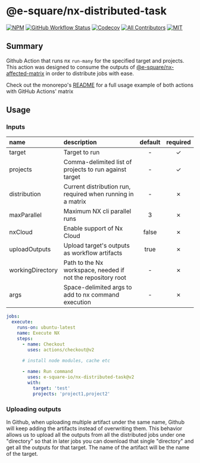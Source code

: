 # @e-square/nx-distributed-task

[![NPM](https://img.shields.io/github/package-json/v/e-square-io/nx-distributed-task?&logo=npm&style=flat-square)]()
[![GitHub Workflow Status](https://img.shields.io/github/workflow/status/e-square-io/nx-github-actions/Main%20Workflow?style=flat-square)](https://github.com/e-square-io/nx-github-actions/actions/workflows/main.yml)
[![Codecov](https://img.shields.io/codecov/c/github/e-square-io/nx-github-actions?logo=codecov&style=flat-square&token=PVPVUJAD1X)](https://app.codecov.io/gh/e-square-io/nx-github-actions)
[![All Contributors](https://img.shields.io/badge/all_contributors-1-orange.svg?style=flat-square)](https://github.com/e-square-io/nx-github-actions#contributors-)
[![MIT](https://img.shields.io/packagist/l/doctrine/orm.svg?style=flat-square)](https://github.com/e-square-io/nx-github-actions/blob/main/LICENSE)

## Summary
Github Action that runs nx `run-many` for the specified target and projects.  
This action was designed to consume the outputs of [@e-square/nx-affected-matrix](https://github.com/marketplace/actions/nx-affected-task) in order to distribute jobs with ease.

Check out the monorepo's [README](https://github.com/e-square-io/nx-github-actions#usage) for a full usage example of both actions with GitHub Actions' matrix

## Usage

### Inputs
| name | description | default | required |
|:-------|:-------|:-------:|:-------:|
| target | Target to run | - | &check; |
| projects | Comma-delimited list of projects to run against target | - | &check; |
| distribution | Current distribution run, required when running in a matrix | - | &cross; |
| maxParallel | Maximum NX cli parallel runs | 3 | &cross; |
| nxCloud | Enable support of Nx Cloud | false | &cross; |
| uploadOutputs | Upload target's outputs as workflow artifacts | true | &cross; |
| workingDirectory | Path to the Nx workspace, needed if not the repository root | - | &cross; |
| args | Space-delimited args to add to nx command execution | - | &cross; |

```yaml
jobs:
  execute:
    runs-on: ubuntu-latest
    name: Execute NX
    steps:
      - name: Checkout
        uses: actions/checkout@v2
          
      # install node modules, cache etc

      - name: Run command
        uses: e-square-io/nx-distributed-task@v2
        with:
          target: 'test'
          projects: 'project1,project2'
```

### Uploading outputs
In Github, when uploading multiple artifact under the same name, Github will keep adding the artifacts instead of overwriting them.
This behavior allows us to upload all the outputs from all the distributed jobs under one "directory" so that in later jobs you can download that single "directory" and get all the outputs for that target.
The name of the artifact will be the name of the target.
